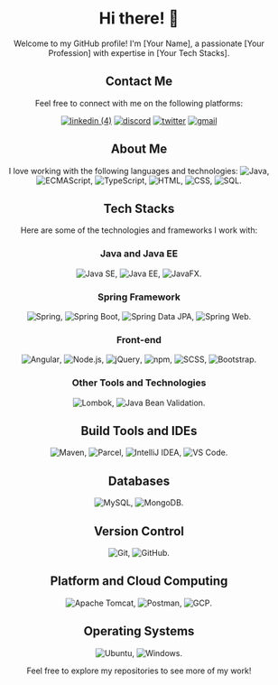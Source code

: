 <div align="center">

# Hi there! 👋

Welcome to my GitHub profile! I'm [Your Name], a passionate [Your Profession] with expertise in [Your Tech Stacks].

## Contact Me

Feel free to connect with me on the following platforms:

[![linkedin (4)](https://github.com/SubhashChamara/SubhashChamara/assets/112160411/1215d109-f793-41c0-855a-88abec91f6d6)](www.linkedin.com/in/subhash-chamara-udayanga)
[![discord](https://github.com/SubhashChamara/SubhashChamara/assets/112160411/e66a8f6f-ed26-410f-b050-b24736bbf241)]([mailto:your-email@example.com](https://discord.com/channels/Subhash#5290))
[![twitter](https://github.com/SubhashChamara/SubhashChamara/assets/112160411/e836faa2-1ce3-4f47-9388-8d26f4e43035)]([https://twitter.com/your-twitter-handle](https://twitter.com/chamara_subhash?t=e7Qt_Z5c0eEg426tqdXxrQ&s=09))
[![gmail](https://github.com/SubhashChamara/SubhashChamara/assets/112160411/5f1d9978-69ed-4001-b4e3-ed3f11b9d99a)]( mailto:Udayanga.subash@gmail.com)














## About Me

I love working with the following languages and technologies: 
![Java](logos/java-logo.png), 
![ECMAScript](logos/ecmascript-logo.png), 
![TypeScript](logos/typescript-logo.png), 
![HTML](logos/html-logo.png), 
![CSS](logos/css-logo.png), 
![SQL](logos/sql-logo.png).

## Tech Stacks

Here are some of the technologies and frameworks I work with:

### Java and Java EE

![Java SE](logos/java-se-logo.png), 
![Java EE](logos/java-ee-logo.png), 
![JavaFX](logos/javafx-logo.png).

### Spring Framework

![Spring](logos/spring-logo.png), 
![Spring Boot](logos/spring-boot-logo.png), 
![Spring Data JPA](logos/spring-data-jpa-logo.png), 
![Spring Web](logos/spring-web-logo.png).

### Front-end

![Angular](logos/angular-logo.png), 
![Node.js](logos/nodejs-logo.png), 
![jQuery](logos/jquery-logo.png), 
![npm](logos/npm-logo.png), 
![SCSS](logos/scss-logo.png), 
![Bootstrap](logos/bootstrap-logo.png).

### Other Tools and Technologies

![Lombok](logos/lombok-logo.png), 
![Java Bean Validation](logos/java-bean-validation-logo.png).

## Build Tools and IDEs

![Maven](logos/maven-logo.png), 
![Parcel](logos/parcel-logo.png), 
![IntelliJ IDEA](logos/intellij-idea-logo.png), 
![VS Code](logos/vscode-logo.png).

## Databases

![MySQL](logos/mysql-logo.png), 
![MongoDB](logos/mongodb-logo.png).

## Version Control

![Git](logos/git-logo.png), 
![GitHub](logos/github-logo.png).

## Platform and Cloud Computing

![Apache Tomcat](logos/apache-tomcat-logo.png), 
![Postman](logos/postman-logo.png), 
![GCP](logos/gcp-logo.png).

## Operating Systems

![Ubuntu](logos/ubuntu-logo.png), 
![Windows](logos/windows-logo.png).

Feel free to explore my repositories to see more of my work!

</div>
